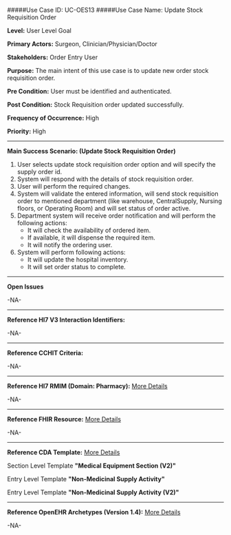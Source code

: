 #####Use Case ID: UC-OES13
#####Use Case Name: Update Stock Requisition Order

**Level:**                     User Level Goal

**Primary Actors:**            Surgeon, Clinician/Physician/Doctor

**Stakeholders:**              Order Entry User

**Purpose:**                   The main intent of this use case is to update new order stock requisition order.

**Pre Condition:**             User must be identified and authenticated.  

**Post Condition:**            Stock Requisition order updated successfully.

**Frequency of Occurrence:**   High

**Priority:**                  High
__________________________________________________________
**Main Success Scenario: (Update Stock Requisition Order)**

1.	User selects update stock requisition order option and will specify the supply order id.
2.	System will respond with the details of stock requisition order.
3.	User will perform the required changes.
4.	System will validate the entered information, will send stock requisition order to mentioned department (like warehouse, CentralSupply, Nursing floors, or Operating Room) and will set status of order active.
5.	Department system will receive order notification and will perform the following actions:
    * It will check the availability of ordered item.
    * If available, it will dispense the required item. 
    * It will notify the ordering user.
6.	System will perform following actions:
    * It will update the hospital inventory.
    * It will set order status to complete. 

_______________________________________________________________
**Open Issues**

-NA-
_______________________________________________________________
**Reference Hl7 V3 Interaction Identifiers:**

-NA-
_______________________________________________________________
**Reference CCHIT Criteria:**

-NA-

______________________________________________________________
**Reference Hl7 RMIM (Domain: Pharmacy):** [More Details](http://www.hl7.org/implement/standards/product_brief.cfm?product_id=306)

-NA-

_______________________________________________________________
**Reference FHIR Resource:** [More Details](http://www.hl7.org/implement/standards/fhir/resourcelist.html)

-NA-
_______________________________________________________________
**Reference CDA Template:** [More Details](http://www.hl7.org/Special/committees/structure/index.cfm)

Section Level Template **"Medical Equipment Section (V2)"**

Entry Level Template **"Non-Medicinal Supply Activity"**

Entry Level Template **"Non-Medicinal Supply Activity (V2)"**

_______________________________________________________________
**Reference OpenEHR Archetypes (Version 1.4):** [More Details](http://www.openehr.org/ckm/)

-NA-
